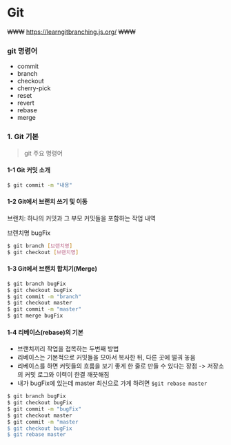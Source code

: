 # Git 

₩₩₩
https://learngitbranching.js.org/
₩₩₩

### git 명령어

- commit
- branch
- checkout
- cherry-pick
- reset
- revert
- rebase
- merge


### 1. Git 기본

> git 주요 명령어

#### 1-1 Git 커밋 소개

```bash
$ git commit -m "내용"
```

#### 1-2 Git에서 브랜치 쓰기 및 이동

브랜치: 하나의 커밋과 그 부모 커밋들을 포함하는 작업 내역

브랜치명 bugFix

```bash
$ git branch [브랜치명]
$ git checkout [브랜치명]
```
#### 1-3 Git에서 브랜치 합치기(Merge)

```bash
$ git branch bugFix
$ git checkout bugFix
$ git commit -m "branch"
$ git checkout master
$ git commit -m "master"
$ git merge bugFix
```

#### 1-4 리베이스(rebase)의 기본

- 브랜치끼리 작업을 접목하는 두번째 방법
- 리베이스는 기본적으로 커밋들을 모아서 복사한 뒤, 다른 곳에 떨궈 놓음
- 리베이스를 하면 커밋들의 흐름을 보기 좋게 한 줄로 만들 수 있다는 장점 -> 저장소의 커밋 로그와 이력이 한결 깨끗해짐
- 내가 bugFix에 있는데 master 최신으로 가게 하려면 `$git rebase master`

```bash
$ git branch bugFix
$ git checkout bugFix
$ git commit -m "bugFix"
$ git checkout master
$ git commit -m "master
$ git checkout bugFix
$ git rebase master
```

